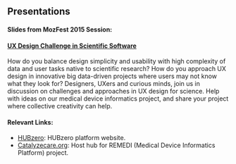 ## Presentations

#### Slides from MozFest 2015 Session:
#### [UX Design Challenge in Scientific Software](http://snowwitje.github.io/presentations/mozfest2015/#/)

How do you balance design simplicity and usability with high complexity of data and user tasks native to scientific research? How do you approach UX design in innovative big data-driven projects where users may not know what they look for? Designers, UXers and curious minds, join us in discussion on challenges and approaches in UX design for science. Help with ideas on our medical device informatics project, and share your project where collective creativity can help.

#### Relevant Links:
- [HUBzero](https://hubzero.org): HUBzero platform website.
- [Catalyzecare.org](https://catalyzecare.org): Host hub for REMEDI (Medical Device Informatics Platform) project.